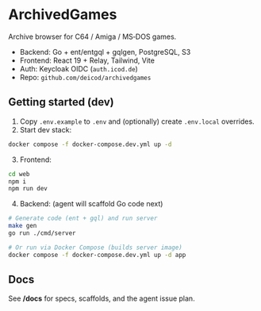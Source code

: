 # ArchivedGames

Archive browser for C64 / Amiga / MS‑DOS games.

- Backend: Go + ent/entgql + gqlgen, PostgreSQL, S3
- Frontend: React 19 + Relay, Tailwind, Vite
- Auth: Keycloak OIDC (`auth.icod.de`)
- Repo: `github.com/deicod/archivedgames`

## Getting started (dev)

1. Copy `.env.example` to `.env` and (optionally) create `.env.local` overrides.
2. Start dev stack:

```bash
docker compose -f docker-compose.dev.yml up -d
```

3. Frontend:

```bash
cd web
npm i
npm run dev
```

4. Backend: (agent will scaffold Go code next)

```bash
# Generate code (ent + gql) and run server
make gen
go run ./cmd/server

# Or run via Docker Compose (builds server image)
docker compose -f docker-compose.dev.yml up -d app
```

## Docs

See **/docs** for specs, scaffolds, and the agent issue plan.

